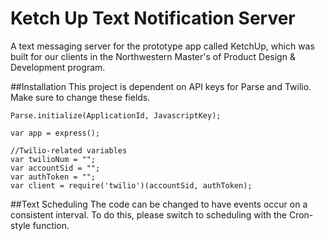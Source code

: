 # Ketch Up Text Notification Server
A text messaging server for the prototype app called KetchUp, which was built for our clients in the Northwestern Master's of Product Design &amp; Development program.

##Installation
This project is dependent on API keys for Parse and Twilio. Make sure to change these fields.
```
Parse.initialize(ApplicationId, JavascriptKey);

var app = express();

//Twilio-related variables
var twilioNum = "";
var accountSid = "";
var authToken = "";
var client = require('twilio')(accountSid, authToken);
```

##Text Scheduling
The code can be changed to have events occur on a consistent interval. To do this, please switch to scheduling with the Cron-style function.

